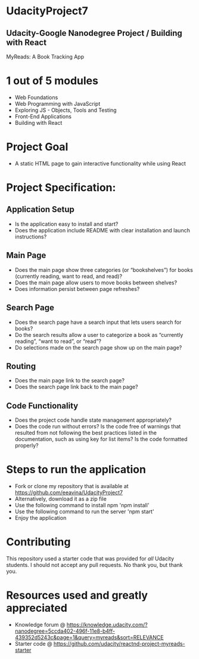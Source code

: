 # UdacityProject7
## Udacity-Google Nanodegree Project / Building with React
MyReads: A Book Tracking App

# 1 out of 5 modules
* Web Foundations
* Web Programming with JavaScript
* Exploring JS - Objects, Tools and Testing
* Front-End Applications
* Building with React

# Project Goal
* A static HTML page to gain interactive functionality while using React

# Project Specification:
## Application Setup
* Is the application easy to install and start?
* Does the application include README with clear installation and launch instructions?
## Main Page
* Does the main page show three categories (or “bookshelves”) for books (currently reading, want to read, and read)?
* Does the main page allow users to move books between shelves?
* Does information persist between page refreshes?
## Search Page
* Does the search page have a search input that lets users search for books?
* Do the search results allow a user to categorize a book as “currently reading”, “want to read”, or “read”?
* Do selections made on the search page show up on the main page?
## Routing
* Does the main page link to the search page?
* Does the search page link back to the main page?
## Code Functionality
* Does the project code handle state management appropriately?
* Does the code run without errors? Is the code free of warnings that resulted from not following the best practices listed in the documentation, such as using key for list items? Is the code formatted properly?


# Steps to run the application
* Fork or clone my repository that is available at https://github.com/eeavina/UdacityProject7
* Alternatively, download it as a zip file
* Use the following command to install npm 'npm install'
* Use the following command to run the server 'npm start'
* Enjoy the application

# Contributing
This repository used a starter code that was provided for _all_ Udacity students. I should not accept any pull requests. No thank you, but thank you.

# Resources used and greatly appreciated
* Knowledge forum @ https://knowledge.udacity.com/?nanodegree=5ccda402-496f-11e8-b4ff-439352d5243c&page=1&query=myreads&sort=RELEVANCE
* Starter code @ https://github.com/udacity/reactnd-project-myreads-starter
